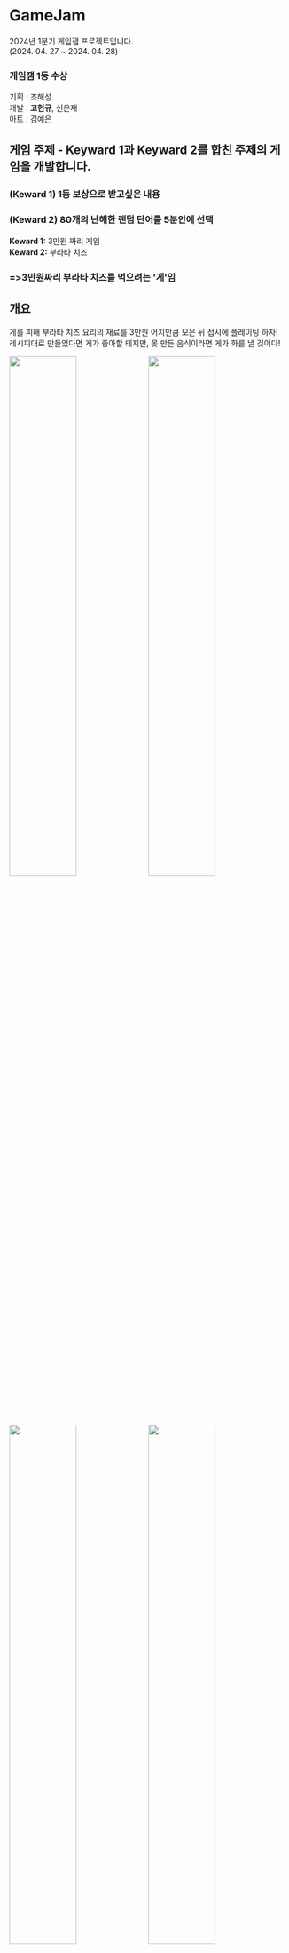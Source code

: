 # GameJam
2024년 1분기 게임잼 프로젝트입니다. <br>(2024. 04. 27 ~ 2024. 04. 28)
### 게임잼 1등 수상


기획 : 조해성<br>
개발 : **고현규**, 신은재<br>
아트 : 김예은<br>


## 게임 주제 - Keyward 1과 Keyward 2를 합친 주제의 게임을 개발합니다.
### (Keward 1) 1등 보상으로 받고싶은 내용 
### (Keward 2) 80개의 난해한 랜덤 단어를 5분안에 선택


**Keward 1:** 3만원 짜리 게임 <br> **Keward 2:** 부라타 치즈 <br>
### =>3만원짜리 부라타 치즈를 먹으려는 '게'임

## 개요
게를 피해 부라타 치즈 요리의 재료를 3만원 어치만큼 모은 뒤 접시에 플레이팅 하자! <br>
레시피대로 만들었다면 게가 좋아할 테지만, 못 만든 음식이라면 게가 화를 낼 것이다!

<img src="https://github.com/gusrb0296/GameJam/assets/21351278/5e125654-f5ec-488f-9199-e687b2293b08" width="49%"/> <img src="https://github.com/gusrb0296/GameJam/assets/21351278/0c6a5a0d-3017-4e98-b68c-6d8b5a812ad7" width="49%"/>

<img src="https://github.com/gusrb0296/GameJam/assets/21351278/588096a3-13ca-4551-bda9-ad693e4933af" width="49%"/> <img src="https://github.com/gusrb0296/GameJam/assets/21351278/e9a7974f-55a5-4bda-894c-e884453f70e8" width="49%"/> 

<img src="https://github.com/gusrb0296/GameJam/assets/21351278/f13602ff-135f-45b8-997e-d4368139ad23" width="49%"/> <img src="https://github.com/gusrb0296/GameJam/assets/21351278/531b434c-92db-4376-a758-f20d433f05d5" width="49%"/> 

<img src="https://github.com/gusrb0296/GameJam/assets/21351278/232ca72a-009f-4af5-9787-bf456c92e24b" width="49%"/> <img src="https://github.com/gusrb0296/GameJam/assets/21351278/156dde57-5e83-4e98-a2cb-c369c1b6560a" width="49%"/> 


## 후기
**빠르게 작성하다보니 코드가 너무 난잡합니다! 코드를 뜯어보실때는 이를 주의해주시길 바랍니다.** <br>
이틀동안 1시간 반정도 자면서 오랜시간 개발에 굉장히 집중했다. 이 순간만은 신기할 정도로 잠에 면역이 생겼었다.<br>
평소에 개발 속도가 느린 게 약점이라고 생각했는데 자신감을 얻은 계기가 되었다.<br>
고된 시간이었지만, **게임잼 1등**을 하면서 보람은 있었다.<br>
1등까지의 작품이라고는 생각 못햇는데, 다들 노력해준 점을 알아봐 주셨나보다.<br>
다같이 떠올린 참신한 기획도 한 몫했다. 은근히 재밌는 게임이 나온 것 같다.<br>

